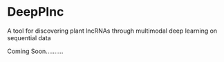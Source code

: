 # DeepPlnc
A tool for discovering plant lncRNAs through multimodal deep learning on sequential data





Coming Soon..........
